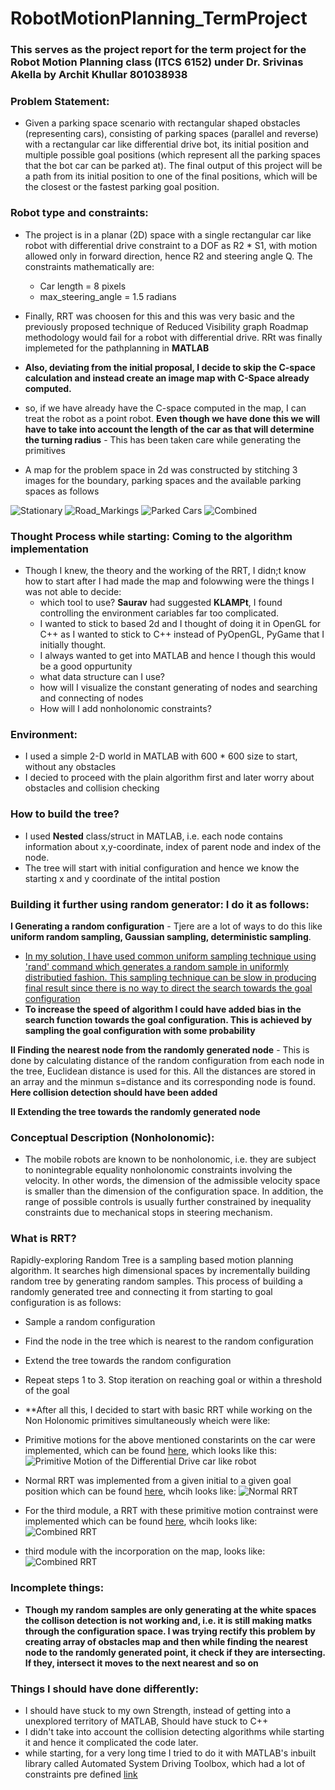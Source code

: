 # RobotMotionPlanning_TermProject
### This serves as the project report for the term project for the Robot Motion Planning class (ITCS 6152) under Dr. Srivinas Akella by Archit Khullar 801038938 
### Problem Statement:
* Given a parking space scenario with rectangular shaped obstacles (representing cars), consisting of parking spaces (parallel and reverse) with a rectangular car like differential drive bot, its initial position and multiple possible goal positions (which represent all the parking spaces that the bot car can be parked at). The final output of this project will be a path from its initial position to one of the final positions, which will be the closest or the fastest parking goal position.

### Robot type and constraints:
* The project is in a planar (2D) space with a single rectangular car like robot with differential drive constraint to a DOF as R2 * S1, with motion allowed only in forward direction, hence R2 and steering angle Q. The constraints mathematically are:
  * Car length = 8 pixels
  * max_steering_angle = 1.5 radians
  
* Finally, RRT was choosen for this and this was very basic and the previously proposed technique of Reduced Visibility graph Roadmap methodology would fail for a robot with differential drive. RRt was finally implemeted for the pathplanning in <b>MATLAB</b>

* **Also, deviating from the initial proposal, I decide to skip the C-space calculation and instead create an image map with C-Space already computed.**

* so, if we have already have the C-space computed in the map, I can treat the robot as a point robot. **Even though we have done this we will have to take into account the length of the car as that will determine the turning radius** - This has been taken care while generating the primitives

* A map for the problem space in 2d was constructed by stitching 3 images for the boundary, parking spaces and the available parking spaces as follows

 ![Stationary](https://github.com/architkhullar/RobotMotionPlanning_TermProject/blob/master/Images/stationary.bmp)
 ![Road_Markings](https://github.com/architkhullar/RobotMotionPlanning_TermProject/blob/master/Images/road_markings.bmp)
 ![Parked Cars](https://github.com/architkhullar/RobotMotionPlanning_TermProject/blob/master/Images/parked_cars.bmp)
 ![Combined](https://github.com/architkhullar/RobotMotionPlanning_TermProject/blob/master/Images/combined.bmp)
 
 ### Thought Process while starting: Coming to the algorithm implementation
 * Though I knew, the theory and the working of the RRT, I didn;t know how to start after I had made the map and folowwing were the things I was not able to decide:
 	* which tool to use? <b>Saurav</b> had suggested <b>KLAMPt</b>, I found controlling the environment cariables far too complicated.
	* I wanted to stick to based 2d and I thought of doing it in OpenGL for C++ as I wanted to stick to C++ instead of PyOpenGL, PyGame that I initially thought.
	* I always wanted to get into MATLAB and hence I though this would be a good oppurtunity
 	* what data structure can I use?
	* how will I visualize the constant generating of nodes and searching and connecting of nodes
	* How will I add nonholonomic constraints?
	
### Environment:
* I used a simple 2-D world in MATLAB with 600 * 600 size to start, without any obstacles
* I decied to proceed with the plain algorithm first and later worry about obstacles and collision checking 

### How to build the tree?
* I used **Nested** class/struct in MATLAB, i.e. each node contains information about x,y-coordinate, index of parent node and index of the node.
* The tree will start with initial configuration and hence we know the starting x and y coordinate of the intital postion

### Building it further using random generator: I do it as follows:
**I Generating a random configuration** - Tjere are a lot of ways to do this like **uniform random sampling, Gaussian sampling, deterministic sampling**. 
* <u>In my solution, I have used common uniform sampling technique using 'rand' command which generates a random sample in uniformly distributied fashion. This sampling technique can be slow in producing final result since there is no way to direct the search towards the goal configuration</u>
* **To increase the speed of algorithm I could have added bias in the search function towards the goal configuration. This is achieved by sampling the goal configuration with some probability**

**II Finding the nearest node from the randomly generated node** - This is done by calculating distance of the random configuration from each node in the tree, Euclidean distance is used for this. All the distances are stored in an array and the minmun s=distance and its corresponding node is found. **Here collision detection should have been added**  

**II Extending the tree towards the randomly generated node**

	
### Conceptual Description (Nonholonomic):
* The mobile robots are known to be nonholonomic, i.e. they are subject to nonintegrable equality nonholonomic constraints involving the velocity. In other words, the dimension of the admissible velocity space is smaller than the dimension of the configuration space. In addition, the range of possible controls is usually further constrained by inequality constraints due to mechanical stops in steering mechanism. 
### What is RRT?
Rapidly-exploring Random Tree is a sampling based motion planning algorithm. It searches high dimensional spaces by incrementally building random tree by generating random samples. This process of building a randomly generated tree and connecting it from starting to goal configuration is as follows:

* Sample a random configuration
* Find the node in the tree which is nearest to the random configuration
* Extend the tree towards the random configuration
* Repeat steps 1 to 3. Stop iteration on reaching goal or within a threshold of the goal

* **After all this, I decided to start with basic RRT while working on the Non Holonomic primitives simultaneously wheich were like:
 
 * Primitive motions for the above mentioned constarints on the car were implemented, which can be found  [here](https://github.com/architkhullar/RobotMotionPlanning_TermProject/blob/master/PrimitiveMotion.m), which looks like this:
 ![Primitive Motion of the Differential Drive car like robot](https://github.com/architkhullar/RobotMotionPlanning_TermProject/blob/master/Images/primitive.JPG)
 
 * Normal RRT was implemented from a given initial to a given goal position which can be found [here](https://github.com/architkhullar/RobotMotionPlanning_TermProject/blob/master/NormalRRT.m), whcih looks like:
 ![Normal RRT](https://github.com/architkhullar/RobotMotionPlanning_TermProject/blob/master/Images/normal%20RRt.JPG)
 
 * For the third module, a RRT with these primitive motion contrainst were implemented which can be found [here](https://github.com/architkhullar/RobotMotionPlanning_TermProject/blob/master/RRT_NonHolonomic_R2S1.m), whcih looks like:
 ![Combined RRT](https://github.com/architkhullar/RobotMotionPlanning_TermProject/blob/master/Images/NH%20RRT.JPG)
 
 * third module with the incorporation on the map, looks like:
 ![Combined RRT](https://github.com/architkhullar/RobotMotionPlanning_TermProject/blob/master/Images/NH%20RRT.JPG)
 
### Incomplete things:
* **Though my random samples are only generating at the white spaces the collison detection is not working and, i.e. it is still making matks through the configuration space. I was trying rectify this problem by creating array of obstacles map and then while finding the nearest node to the randomly generated point, it check if they are intersecting. If they, intersect it moves to the next nearest and so on**  
  
### Things I should have done differently:
* I should have stuck to my own Strength, instead of getting into a unexplored territory of MATLAB, Should have stuck to C++
* I didn't take into account the collision detecting algorithms while starting it and hence it complicated the code later.
* while starting, for a very long time I tried to do it with MATLAB's inbuilt library called Automated System Driving Toolbox, which had a lot of constraints pre defined [link](https://www.mathworks.com/products/automated-driving/features.html)
	
